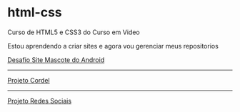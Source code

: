 # html-css
Curso de HTML5 e CSS3 do Curso em Video

Estou aprendendo a criar sites e agora vou gerenciar meus repositorios

<a href="https://nekolacat.github.io/projeto-android">Desafio Site Mascote do Android</a>
<hr>
<a href="https://nekolacat.github.io/projeto-cordel/">Projeto Cordel</a>
<hr>
<a href="https://nekolacat.github.io/projeto-social/">Projeto Redes Sociais</a>

